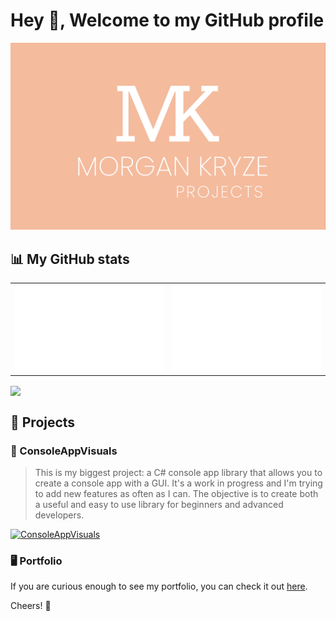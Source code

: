 # Hey 👋, Welcome to my GitHub profile

[![Profile icon](assets/profile_logo.png)](https://blog.mykodelab.dev/)

## 📊 My GitHub stats

<a href="https://github.com/MorganKryze/github-stats">
<table>
  <tr>
    <td><img src="https://raw.githubusercontent.com/MorganKryze/github-stats/master/generated/overview.svg" /></td>
    <td><img src="https://raw.githubusercontent.com/MorganKryze/github-stats/master/generated/languages.svg" /></td>
  </tr>
</table>
</a>

<div align="left">
    <img src="https://komarev.com/ghpvc/?username=MorganKryze&&style=flat-square" align="center" />
</div>

## 📁 Projects

### 🌄 ConsoleAppVisuals

> This is my biggest project: a C# console app library that allows you to create a console app with a GUI. It's a work in progress and I'm trying to add new features as often as I can. The objective is to create both a useful and easy to use library for beginners and advanced developers.

[![ConsoleAppVisuals](https://raw.githubusercontent.com/MorganKryze/ConsoleAppVisuals/main/docs/assets/vid/gif/presentation.gif)](https://github.com/MorganKryze/ConsoleAppVisuals)

### 🖥️ Portfolio

If you are curious enough to see my portfolio, you can check it out [here](https://blog.mykodelab.dev/).

Cheers! 🍻
